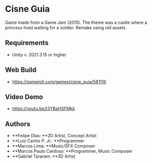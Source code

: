 # Cisne Guia

Game made from a Game Jam (2015). The theme was a castle where a princess lived waiting for a soldier.
Remake using old assets.

## Requirements

- Unity v. 2021.3.15 or higher

## Web Build

- https://gamejolt.com/games/cisne_guia/581116

## Video Demo

- https://youtu.be/t3YBaHSFMkk

## Authors

* **Felipe Dias: **2D Artist, Concept Artist
* **Luiz Carlos P. Jr.: **Programmer
* **Marcos Lima: **Music/SFX Composer
* **Marcos Paulo Cardoso: **Programmer, Music Composer
* **Gabriel Tararam: **3D Artist
